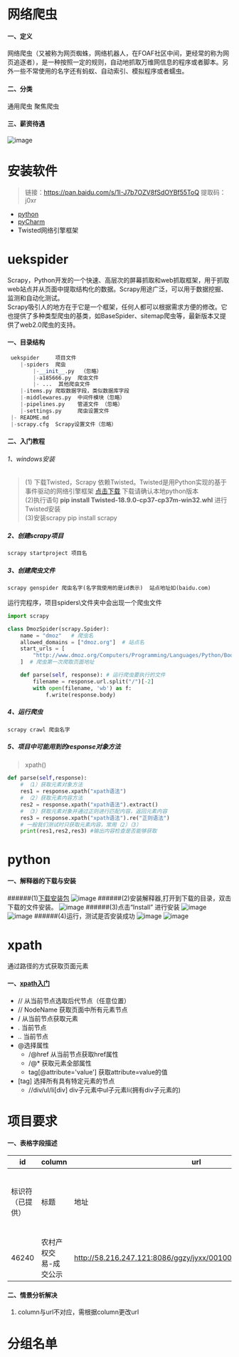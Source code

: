 # 网络爬虫
#### 一、定义
网络爬虫（又被称为网页蜘蛛，网络机器人，在FOAF社区中间，更经常的称为网页追逐者），是一种按照一定的规则，自动地抓取万维网信息的程序或者脚本。另外一些不常使用的名字还有蚂蚁、自动索引、模拟程序或者蠕虫。
#### 二、分类
通用爬虫 聚焦爬虫
#### 三、薪资待遇
![image](./img/爬虫工程师工资.png)

# 安装软件
>链接：https://pan.baidu.com/s/1I-J7b7OZV8fSdOYBf55ToQ 
提取码：j0xr
- [python](https://www.python.org/downloads/)
- [pyCharm](https://www.cnblogs.com/horns/p/10699949.html)
- Twisted网络引擎框架

# uekspider
Scrapy，Python开发的一个快速、高层次的屏幕抓取和web抓取框架，用于抓取web站点并从页面中提取结构化的数据。Scrapy用途广泛，可以用于数据挖掘、监测和自动化测试。  
Scrapy吸引人的地方在于它是一个框架，任何人都可以根据需求方便的修改。它也提供了多种类型爬虫的基类，如BaseSpider、sitemap爬虫等，最新版本又提供了web2.0爬虫的支持。
#### 一、目录结构
```python
 uekspider     项目文件
    |-spiders  爬虫
        |-__init__.py  （忽略）
        |-a185666.py  爬虫文件
        |- ...  其他爬虫文件
    |-items.py 爬取数据字段，类似数据库字段
    |-middlewares.py  中间件模块（忽略）
    |-pipelines.py    管道文件 （忽略）
    |-settings.py     爬虫设置文件
 |- README.md
 |-scrapy.cfg  Scrapy设置文件（忽略）
```
#### 二、入门教程
###### 1、windows安装
>(1) 下载Twisted，Scrapy 依赖Twisted。Twisted是用Python实现的基于事件驱动的网络引擎框架 [点击下载](https://www.lfd.uci.edu/~gohlke/pythonlibs/) 下载请确认本地python版本  
(2)执行语句 **pip install Twisted-18.9.0-cp37-cp37m-win32.whl**  进行Twisted安装  
(3)安装scrapy pip install scrapy

##### 2、创建scrapy项目
```python
scrapy startproject 项目名
```
##### 3、创建爬虫文件
```python
scrapy genspider 爬虫名字(名字我使用的是id表示)  站点地址如(baidu.com)
```
运行完程序，项目spiders\文件夹中会出现一个爬虫文件  
```python
import scrapy

class DmozSpider(scrapy.Spider):
    name = "dmoz"   # 爬虫名
    allowed_domains = ["dmoz.org"]  # 站点名
    start_urls = [
        "http://www.dmoz.org/Computers/Programming/Languages/Python/Books/",
    ]  # 爬虫第一次爬取页面地址

    def parse(self, response): # 运行爬虫要执行的文件
        filename = response.url.split("/")[-2]
        with open(filename, 'wb') as f:
            f.write(response.body)

```
##### 4、运行爬虫
```python
scrapy crawl 爬虫名字
```

##### 5、项目中可能用到的response对象方法
>xpath()
```python
def parse(self,response): 
    # （1）获取元素对象方法
    res1 = response.xpath("xpath语法")
    # （2）获取元素内容方法
    res2 = response.xpath("xpath语法").extract() 
    # （3）获取元素对象并通过正则进行匹配内容，返回元素内容
    res3 = response.xpath("xpath语法").re("正则语法")
    # 一般我们测试时只获取元素内容，常用（2）（3）
    print(res1,res2,res3) #输出内容检查是否能够获取
```
# python
#### 一、解释器的下载与安装
######(1)[下载安装包](https://www.python.org/downloads/)
![image](./img/下载解释器1.png)
######(2)安装解释器,打开到下载的目录，双击下载的文件安装。
![image](./img/安装1.png)
######(3)点击“Install” 进行安装
![image](./img/安装2.png)
![image](./img/安装3.png)
######(4)运行，测试是否安装成功
![image](./img/运行1.png)
![image](./img/运行2.png)
# xpath
通过路径的方式获取页面元素
#### 一、[xpath入门](http://www.w3school.com.cn/xpath/index.asp)
- // 从当前节点选取后代节点（任意位置）
- // NodeName  获取页面中所有元素节点
- /  从当前节点获取元素
- .  当前节点
- .. 当前节点
- @选择属性
  - /@href 从当前节点获取href属性
  - /@* 获取元素全部属性
  - tag[@attribute='value'] 获取attribute=value的值
- [tag] 选择所有具有特定元素的节点
  - //div/ul/li[div] div子元素中ul子元素li(拥有div子元素的)

# 项目要求
#### 一、表格字段描述
id|column|url|page_num|header_url|tail_url|detail_head_url|detail_tail_url|detail_xpath|detail_re|detail_url_xpath|detail_url_re|title_xpath|title_re|content_xpath|content_re|time_xpath|time_re|time_in_list|title_in_list|page_start_num|post_data|post_data_re|
---|---|---|---|---|---|---|---|---|---|---|---|---|---|---|---|---|---|---|---|---|---|---
标识符（已提供）|标题|地址|总页数|列表域名地址（变化值前全部地址不包含变化值）|变化值之后的全部地址（不包含变化值）|内容页的域名地址|内容页除域名外、变化值以外的地址(可选)|父元素xpath(可选)|父元素正则[可选]|内容页url的xpath|内容页url的正则|文章标题的xpath|文章标题的正则|文章内容的xpath|文章内容的正则|文章发表时间的xpath|文章发表时间的正则|时间是否在列表页（）|标题是否在列表页（）|列表页开始页码|post参数键值对|post变化值正则|
46240|农村产权交易-成交公示|http://58.216.247.121:8086/ggzy/jyxx/001004/001004004/about.html|
#### 二、情景分析解决
1. column与url不对应，需根据column更改url

# 分组名单
